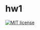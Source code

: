 # hw1

[![MIT license](https://img.shields.io/badge/license-MIT-blue.svg)](https://github.com/username/TemplateHW/blob/master/hw1/LICENSE)
